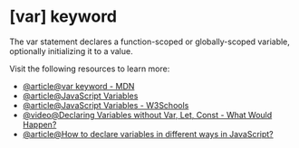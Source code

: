 # [var] keyword

The var statement declares a function-scoped or globally-scoped variable, optionally initializing it to a value.

Visit the following resources to learn more:

- [@article@var keyword - MDN](https://developer.mozilla.org/en-US/docs/Web/JavaScript/Reference/Statements/var)
- [@article@JavaScript Variables](https://javascript.info/variables)
- [@article@JavaScript Variables - W3Schools](https://www.w3schools.com/js/js_variables.asp)
- [@video@Declaring Variables without Var, Let, Const - What Would Happen?](https://www.youtube.com/watch?v=6UAKBYpUC-Y)
- [@article@How to declare variables in different ways in JavaScript?](https://www.geeksforgeeks.org/how-to-declare-variables-in-different-ways-in-javascript/)

